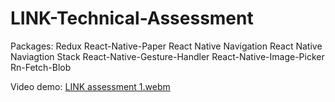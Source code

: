 # LINK-Technical-Assessment

Packages:
  Redux
  React-Native-Paper
  React Native Navigation
  React Native Naviagtion Stack
  React-Native-Gesture-Handler
  React-Native-Image-Picker
  Rn-Fetch-Blob

Video demo:
[LINK assessment 1.webm](https://user-images.githubusercontent.com/47901691/178151828-b88089bc-72b0-4563-a129-11b4887e4af0.webm)

